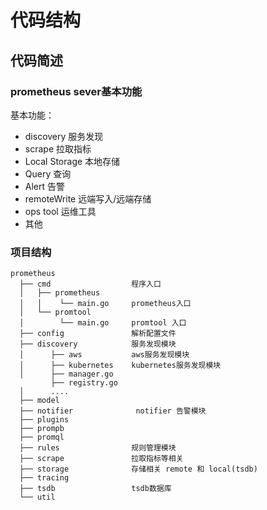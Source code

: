 # 代码结构

## 代码简述

### prometheus sever基本功能
基本功能：
- discovery       服务发现
- scrape          拉取指标
- Local Storage   本地存储
- Query           查询
- Alert           告警
- remoteWrite     远端写入/远端存储
- ops tool        运维工具
- 其他

### 项目结构
```
prometheus
  ├── cmd                  程序入口
  │   ├── prometheus
  │   │    └── main.go     prometheus入口
  │   └── promtool
  │        └── main.go     promtool 入口
  ├── config               解析配置文件
  ├── discovery            服务发现模块
  │      ├── aws           aws服务发现模块
  │      ├── kubernetes    kubernetes服务发现模块
  │      ├── manager.go    
         ├── registry.go
  │      ....
  ├── model   
  ├── notifier              notifier 告警模块
  ├── plugins
  ├── prompb
  ├── promql  
  ├── rules                规则管理模块
  ├── scrape               拉取指标等相关
  ├── storage              存储相关 remote 和 local(tsdb)
  ├── tracing   
  ├── tsdb                 tsdb数据库
  └── util    

```